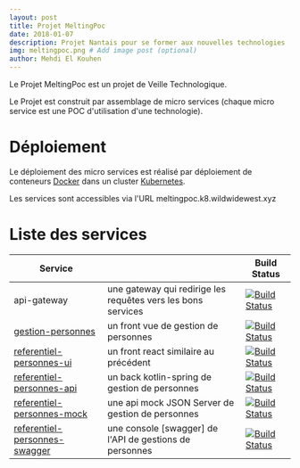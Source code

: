 ```yaml
---
layout: post
title: Projet MeltingPoc
date: 2018-01-07
description: Projet Nantais pour se former aux nouvelles technologies
img: meltingpoc.png # Add image post (optional)
author: Mehdi El Kouhen
---
```


Le Projet MeltingPoc est un projet de Veille Technologique. 

Le Projet est construit par assemblage de micro services (chaque micro service est une POC d'utilisation d'une technologie).

# Déploiement 

Le déploiement des micro services est réalisé par déploiement de conteneurs [Docker](https://www.docker.com/) dans un cluster [Kubernetes](https://kubernetes.io/).

Les services sont accessibles via l'URL meltingpoc.k8.wildwidewest.xyz

# Liste des services

| Service  |  | Build Status |
| ------------- | ------------- |  ------------- |
| api-gateway | une gateway qui redirige les requêtes vers les bons services | [![Build Status](http://jenkins.k8.wildwidewest.xyz/buildStatus/icon?job=api-gateway/master)](http://jenkins.k8.wildwidewest.xyz/view/MELTING_POC/job/api-gateway/job/master/)|
| [gestion-personnes](https://meltingpoc.k8.wildwidewest.xyz/gestion-personnes-vue/) | un front vue de gestion de personnes | [![Build Status](http://jenkins.k8.wildwidewest.xyz/buildStatus/icon?job=gestion-personnes/master)](http://jenkins.k8.wildwidewest.xyz/view/MELTING_POC/job/gestion-personnes/job/master/)|
| [referentiel-personnes-ui](https://meltingpoc.k8.wildwidewest.xyz/gestion-personnes-react/) | un front react similaire au précédent | [![Build Status](http://jenkins.k8.wildwidewest.xyz/buildStatus/icon?job=referentiel-personnes-ui/master)](http://jenkins.k8.wildwidewest.xyz/view/MELTING_POC/job/referentiel-personnes-ui/job/master/) |
| [referentiel-personnes-api](https://meltingpoc.k8.wildwidewest.xyz/api-personnes) | un back kotlin-spring de gestion de personnes  |  [![Build Status](http://jenkins.k8.wildwidewest.xyz/buildStatus/icon?job=referentiel-personnes-api/master)](http://jenkins.k8.wildwidewest.xyz/view/MELTING_POC/job/referentiel-personnes-api/job/master/)|
| [referentiel-personnes-mock](http://meltingpoc.k8.wildwidewest.xyz/api-personnes-mock) | une api mock JSON Server de gestion de personnes  | [![Build Status](http://jenkins.k8.wildwidewest.xyz/buildStatus/icon?job=referentiel-personnes-mock/master)](http://jenkins.k8.wildwidewest.xyz/job/referentiel-personnes-mock/job/master/)|
| [referentiel-personnes-swagger](https://meltingpoc.k8.wildwidewest.xyz/api-personnes-swagger/) | une console [swagger] de l'API de gestions de personnes  | [![Build Status](http://jenkins.k8.wildwidewest.xyz/buildStatus/icon?job=referentiel-personnes-swagger/master)](http://jenkins.k8.wildwidewest.xyz/view/MELTING_POC/job/referentiel-personnes-swagger/job/master/)|
